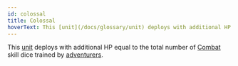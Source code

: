 ```yaml
---
id: colossal
title: Colossal
hoverText: This [unit](/docs/glossary/unit) deploys with additional HP equal to the total number of [Combat](/docs/skill-lines/combat) skill dice trained by [adventurers](/docs/glossary/adventurer).
---
```


This [unit](/docs/glossary/unit) deploys with additional HP equal to the total number of [Combat](/docs/skill-lines/combat) skill dice trained by [adventurers](/docs/glossary/adventurer).
